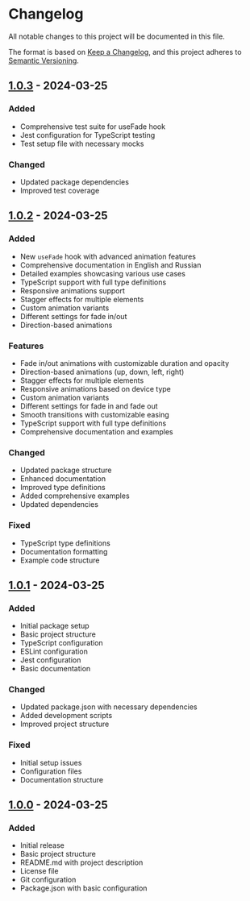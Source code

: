 # Changelog

All notable changes to this project will be documented in this file.

The format is based on [Keep a Changelog](https://keepachangelog.com/en/1.0.0/),
and this project adheres to [Semantic Versioning](https://semver.org/spec/v2.0.0.html).

## [1.0.3] - 2024-03-25

### Added
- Comprehensive test suite for useFade hook
- Jest configuration for TypeScript testing
- Test setup file with necessary mocks

### Changed
- Updated package dependencies
- Improved test coverage

## [1.0.2] - 2024-03-25

### Added
- New `useFade` hook with advanced animation features
- Comprehensive documentation in English and Russian
- Detailed examples showcasing various use cases
- TypeScript support with full type definitions
- Responsive animations support
- Stagger effects for multiple elements
- Custom animation variants
- Different settings for fade in/out
- Direction-based animations

### Features
- Fade in/out animations with customizable duration and opacity
- Direction-based animations (up, down, left, right)
- Stagger effects for multiple elements
- Responsive animations based on device type
- Custom animation variants
- Different settings for fade in and fade out
- Smooth transitions with customizable easing
- TypeScript support with full type definitions
- Comprehensive documentation and examples

### Changed
- Updated package structure
- Enhanced documentation
- Improved type definitions
- Added comprehensive examples
- Updated dependencies

### Fixed
- TypeScript type definitions
- Documentation formatting
- Example code structure

## [1.0.1] - 2024-03-25

### Added
- Initial package setup
- Basic project structure
- TypeScript configuration
- ESLint configuration
- Jest configuration
- Basic documentation

### Changed
- Updated package.json with necessary dependencies
- Added development scripts
- Improved project structure

### Fixed
- Initial setup issues
- Configuration files
- Documentation structure

## [1.0.0] - 2024-03-25

### Added
- Initial release
- Basic project structure
- README.md with project description
- License file
- Git configuration
- Package.json with basic configuration

[1.0.3]: https://github.com/yourusername/react-use-magic-animations/compare/v1.0.2...v1.0.3
[1.0.2]: https://github.com/yourusername/react-use-magic-animations/compare/v1.0.1...v1.0.2
[1.0.1]: https://github.com/yourusername/react-use-magic-animations/compare/v1.0.0...v1.0.1
[1.0.0]: https://github.com/yourusername/react-use-magic-animations/releases/tag/v1.0.0 